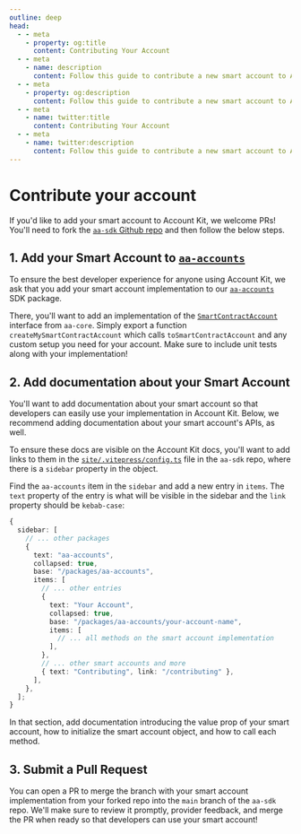 ```yaml
---
outline: deep
head:
  - - meta
    - property: og:title
      content: Contributing Your Account
  - - meta
    - name: description
      content: Follow this guide to contribute a new smart account to Account Kit documentation.
  - - meta
    - property: og:description
      content: Follow this guide to contribute a new smart account to Account Kit documentation.
  - - meta
    - name: twitter:title
      content: Contributing Your Account
  - - meta
    - name: twitter:description
      content: Follow this guide to contribute a new smart account to Account Kit documentation.
---
```


# Contribute your account

If you'd like to add your smart account to Account Kit, we welcome PRs! You'll need to fork the [`aa-sdk` Github repo](https://github.com/alchemyplatform/aa-sdk) and then follow the below steps.

## 1. Add your Smart Account to [`aa-accounts`](https://github.com/alchemyplatform/aa-sdk/tree/main/packages/accounts)

To ensure the best developer experience for anyone using Account Kit, we ask that you add your smart account implementation to our [`aa-accounts`](https://github.com/alchemyplatform/aa-sdk/tree/main/packages/accounts) SDK package.

There, you'll want to add an implementation of the [`SmartContractAccount`](https://github.com/alchemyplatform/aa-sdk/blob/main/packages/core/src/account/smartContractAccount.ts) interface from `aa-core`. Simply export a function `createMySmartContractAccount` which calls `toSmartContractAccount` and any custom setup you need for your account. Make sure to include unit tests along with your implementation!

## 2. Add documentation about your Smart Account

You'll want to add documentation about your smart account so that developers can easily use your implementation in Account Kit. Below, we recommend adding documentation about your smart account's APIs, as well.

To ensure these docs are visible on the Account Kit docs, you'll want to add links to them in the [`site/.vitepress/config.ts`](https://github.com/alchemyplatform/aa-sdk/blob/main/site/.vitepress/config.ts) file in the `aa-sdk` repo, where there is a `sidebar` property in the object.

Find the `aa-accounts` item in the `sidebar` and add a new entry in `items`. The `text` property of the entry is what will be visible in the sidebar and the `link` property should be `kebab-case`:

```ts
{
  sidebar: [
    // ... other packages
    {
      text: "aa-accounts",
      collapsed: true,
      base: "/packages/aa-accounts",
      items: [
        // ... other entries
        {
          text: "Your Account",
          collapsed: true,
          base: "/packages/aa-accounts/your-account-name",
          items: [
            // ... all methods on the smart account implementation
          ],
        },
        // ... other smart accounts and more
        { text: "Contributing", link: "/contributing" },
      ],
    },
  ];
}
```

In that section, add documentation introducing the value prop of your smart account, how to initialize the smart account object, and how to call each method.

## 3. Submit a Pull Request

You can open a PR to merge the branch with your smart account implementation from your forked repo into the `main` branch of the `aa-sdk` repo. We'll make sure to review it promptly, provider feedback, and merge the PR when ready so that developers can use your smart account!
